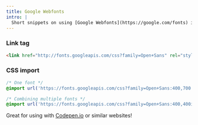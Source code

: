 ```yaml
---
title: Google Webfonts
intro: |
  Short snippets on using [Google Webfonts](https://google.com/fonts) in a web page.
---
```


### Link tag

<!-- prettier-ignore -->
```html
<link href="http://fonts.googleapis.com/css?family=Open+Sans" rel="stylesheet" type="text/css" />
```

### CSS import

<!-- prettier-ignore -->
```css
/* One font */
@import url('https://fonts.googleapis.com/css?family=Open+Sans:400,700');

/* Combining multiple fonts */
@import url('https://fonts.googleapis.com/css?family=Open+Sans:400,400italic|Montserrat:400,700');
```

Great for using with [Codepen.io](https://codepen.io/) or similar websites!
